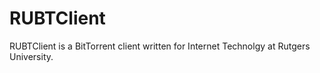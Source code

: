 # RUBTClient

RUBTClient is a BitTorrent client written for Internet Technolgy at Rutgers University.
